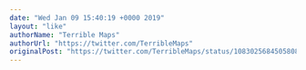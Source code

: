 ```yaml
---
date: "Wed Jan 09 15:40:19 +0000 2019"
layout: "like"
authorName: "Terrible Maps"
authorUrl: "https://twitter.com/TerribleMaps"
originalPost: "https://twitter.com/TerribleMaps/status/1083025684505808898"
---
```

